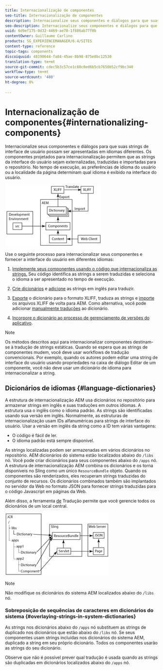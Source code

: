 ```yaml
---
title: Internacionalização de componentes
seo-title: Internacionalização de componentes
description: Internacionalize seus componentes e diálogos para que suas strings de interface de usuário possam ser apresentadas em idiomas diferentes
seo-description: Internacionalize seus componentes e diálogos para que suas strings de interface de usuário possam ser apresentadas em idiomas diferentes
uuid: 6d9ef175-0d32-4469-ae78-1f886ab77f0b
contentOwner: Guillaume Carlino
products: SG_EXPERIENCEMANAGER/6.4/SITES
content-type: reference
topic-tags: components
discoiquuid: 48190644-fa84-45ae-8b98-875e8bc12530
translation-type: tm+mt
source-git-commit: cdec5b3c57ce1c80c0ed6b5cb7650b52cf9bc340
workflow-type: tm+mt
source-wordcount: '480'
ht-degree: 0%

---
```



# Internacionalização de componentes{#internationalizing-components}

Internacionalize seus componentes e diálogos para que suas strings de interface de usuário possam ser apresentadas em idiomas diferentes. Os componentes projetados para internacionalização permitem que as strings da interface do usuário sejam externalizadas, traduzidas e importadas para o repositório. No tempo de execução, as preferências de idioma do usuário ou a localidade da página determinam qual idioma é exibido na interface do usuário.

![chlimage_1-9](assets/chlimage_1-9.png)

Use o seguinte processo para internacionalizar seus componentes e fornecer a interface do usuário em diferentes idiomas:

1. [Implemente seus componentes usando o código que internacionaliza as strings.](/help/sites-developing/i18n-dev.md) Seu código identifica as strings a serem traduzidas e seleciona o idioma a ser apresentado no tempo de execução.
1. [Crie dicionários](/help/sites-developing/i18n-translator.md#creating-a-dictionary) e [adicione](/help/sites-developing/i18n-translator.md#adding-changing-and-removing-strings) as strings em inglês para traduzir.

1. [Exporte](/help/sites-developing/i18n-translator.md#exporting-a-dictionary) o dicionário para o formato XLIFF, traduza as strings e [importe](/help/sites-developing/i18n-translator.md#importing-a-dictionary) os arquivos XLIFF de volta para AEM. Como alternativa, você pode adicionar [manualmente traduções](/help/sites-developing/i18n-translator.md#editing-translated-strings) ao dicionário.

1. [Incorpore o dicionário ao processo de gerenciamento de versões do aplicativo](/help/sites-developing/i18n-translator.md#publishing-dictionaries).

>[!NOTE]
>
>Os métodos descritos aqui para internacionalizar componentes destinam-se à tradução de strings estáticas. Quando se espera que as strings de componentes mudem, você deve usar workflows de tradução convencionais. Por exemplo, quando os autores podem editar uma string de interface do usuário usando propriedades na caixa de diálogo Editar de um componente, você não deve usar um dicionário de idioma para internacionalizar a string.

## Dicionários de idiomas {#language-dictionaries}

A estrutura de internacionalização AEM usa dicionários no repositório para armazenar strings em inglês e suas traduções em outros idiomas. A estrutura usa o inglês como o idioma padrão. As strings são identificadas usando sua versão em inglês. Normalmente, as estruturas de internacionalização usam IDs alfanuméricas para strings de interface do usuário. Usar a versão em inglês da string como a ID tem várias vantagens:

* O código é fácil de ler.
* O idioma padrão está sempre disponível.

As strings localizadas podem ser armazenadas em vários dicionários no repositório. AEM dicionários do sistema estão localizados abaixo do `/libs` nó. Você pode criar dicionários para seus componentes abaixo do `/apps` nó. A estrutura de internacionalização AEM combina os dicionários e os torna disponíveis no Sling como um único `ResourceBundle` objeto. Quando os componentes são renderizados, eles recuperam strings traduzidas do conjunto de recursos. Os dicionários combinados também são implantados no servidor da Web no formato JSON para fornecer strings traduzidas para o código Javascript em páginas da Web.

Além disso, a ferramenta [de](/help/sites-developing/i18n-translator.md) Tradução permite que você gerencie todos os dicionários de um local central.

![chlimage_1-10](assets/chlimage_1-10.png)

>[!NOTE]
>
>Não modifique os dicionários do sistema AEM localizados abaixo do `/libs` nó.

### Sobreposição de sequências de caracteres em dicionários do sistema {#overlaying-strings-in-system-dictionaries}

As strings nos dicionários abaixo do `/apps` nó substituem as strings de duplicado nos dicionários que estão abaixo do `/libs` nó. Se seus componentes usam strings incluídas nos dicionários do sistema AEM, duplicado a string em seu próprio dicionário. Todos os componentes usarão as strings do seu dicionário.

Observe que não é possível prever qual tradução é usada quando as strings são duplicadas em dicionários localizados abaixo do `/apps` nó.
